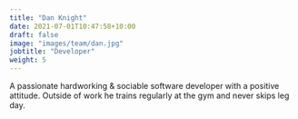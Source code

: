 ```yaml
---
title: "Dan Knight"
date: 2021-07-01T10:47:58+10:00
draft: false
image: "images/team/dan.jpg"
jobtitle: "Developer"
weight: 5
---
```


A passionate hardworking & sociable software developer with a positive attitude. 
Outside of work he trains regularly at the gym and never skips leg day.
